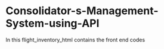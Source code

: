 # Consolidator-s-Management-System-using-API
In this flight_inventory_html contains the front end codes
